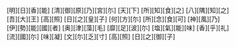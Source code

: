 [明][日][香][能] [清][御][原][乃][宮][尓] [天][下] [所][知][食][之] [八][隅][知][之] [吾][大][王] [高][照] [日][之][皇][子] [何][方][尓] [所][念][食][可] [神][風][乃] [伊][勢][能][國][者] [奥][津][藻][毛] [靡][足][波][尓] [塩][氣][能][味] [香][乎][礼][流][國][尓] [味][凝] [文][尓][乏][寸] [高][照] [日][之][御][子]

